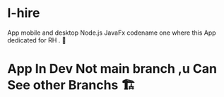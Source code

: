 # I-hire
App mobile and desktop  Node.js JavaFx  codename one   where this  App dedicated for RH  .  :dart: 
# App In Dev Not main branch ,u Can See other Branchs 🏗️
